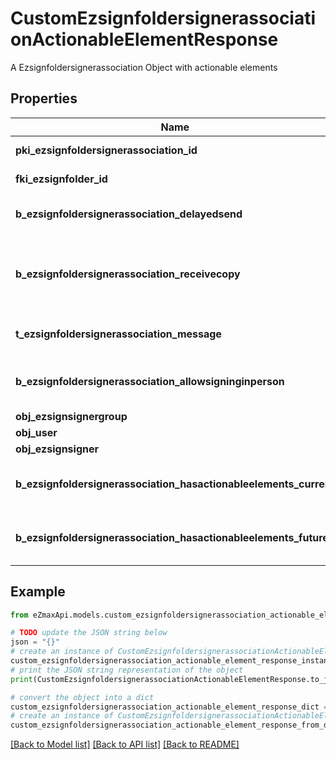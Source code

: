 # CustomEzsignfoldersignerassociationActionableElementResponse

A Ezsignfoldersignerassociation Object with actionable elements

## Properties

Name | Type | Description | Notes
------------ | ------------- | ------------- | -------------
**pki_ezsignfoldersignerassociation_id** | **int** | The unique ID of the Ezsignfoldersignerassociation | 
**fki_ezsignfolder_id** | **int** | The unique ID of the Ezsignfolder | 
**b_ezsignfoldersignerassociation_delayedsend** | **bool** | If this flag is true the signatory is part of a delayed send. | 
**b_ezsignfoldersignerassociation_receivecopy** | **bool** | If this flag is true. The signatory will receive a copy of every signed Ezsigndocument even if it ain&#39;t required to sign the document. | 
**t_ezsignfoldersignerassociation_message** | **str** | A custom text message that will be added to the email sent. | 
**b_ezsignfoldersignerassociation_allowsigninginperson** | **bool** | If the Ezsignfoldersignerassociation is allowed to sign in person or not | 
**obj_ezsignsignergroup** | [**EzsignsignergroupResponseCompound**](EzsignsignergroupResponseCompound.md) |  | [optional] 
**obj_user** | [**EzsignfoldersignerassociationResponseCompoundUser**](EzsignfoldersignerassociationResponseCompoundUser.md) |  | [optional] 
**obj_ezsignsigner** | [**EzsignsignerResponseCompound**](EzsignsignerResponseCompound.md) |  | [optional] 
**b_ezsignfoldersignerassociation_hasactionableelements_current** | **bool** | Indicates if the Ezsignfoldersignerassociation has actionable elements in the current step | 
**b_ezsignfoldersignerassociation_hasactionableelements_future** | **bool** | Indicates if the Ezsignfoldersignerassociation has actionable elements in a future step | 

## Example

```python
from eZmaxApi.models.custom_ezsignfoldersignerassociation_actionable_element_response import CustomEzsignfoldersignerassociationActionableElementResponse

# TODO update the JSON string below
json = "{}"
# create an instance of CustomEzsignfoldersignerassociationActionableElementResponse from a JSON string
custom_ezsignfoldersignerassociation_actionable_element_response_instance = CustomEzsignfoldersignerassociationActionableElementResponse.from_json(json)
# print the JSON string representation of the object
print(CustomEzsignfoldersignerassociationActionableElementResponse.to_json())

# convert the object into a dict
custom_ezsignfoldersignerassociation_actionable_element_response_dict = custom_ezsignfoldersignerassociation_actionable_element_response_instance.to_dict()
# create an instance of CustomEzsignfoldersignerassociationActionableElementResponse from a dict
custom_ezsignfoldersignerassociation_actionable_element_response_from_dict = CustomEzsignfoldersignerassociationActionableElementResponse.from_dict(custom_ezsignfoldersignerassociation_actionable_element_response_dict)
```
[[Back to Model list]](../README.md#documentation-for-models) [[Back to API list]](../README.md#documentation-for-api-endpoints) [[Back to README]](../README.md)



